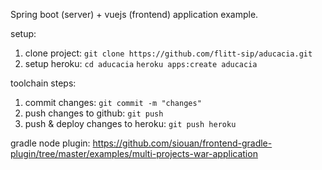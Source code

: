 Spring boot (server) + vuejs (frontend) application example. 

setup:
1. clone project:
   `git clone https://github.com/flitt-sip/aducacia.git`
2. setup heroku:
   `cd aducacia`
   `heroku apps:create aducacia`
   
toolchain steps:
1. commit changes:
    `git commit -m "changes"`
2. push changes to github:
   `git push`
3. push & deploy changes to heroku:
   `git push heroku`


gradle node plugin:
https://github.com/siouan/frontend-gradle-plugin/tree/master/examples/multi-projects-war-application
